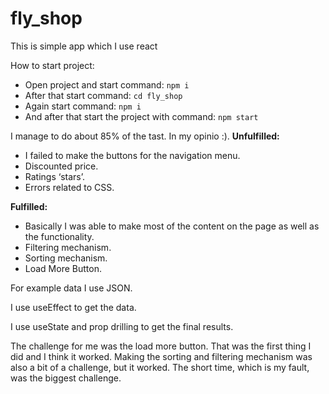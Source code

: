 # fly_shop
This is simple app which I use react

How to start project:

- Open project and start command: `npm i`
- After that start command: `cd fly_shop`
- Again start command: `npm i`
- And after that start the project with command: `npm start`

I manage to do about 85% of the tast. In my opinio :).
**Unfulfilled:**

- I failed to make the buttons for the navigation menu.
- Discounted price.
- Ratings ‘stars’.
- Errors related to CSS.


**Fulfilled:**

- Basically I was able to make most of the content on the page as well as the functionality.
- Filtering mechanism.
- Sorting mechanism.
- Load More Button.

For example data I use JSON.

I use useEffect to get the data.

I use useState and prop drilling to get the final results.

The challenge for me was the load more button. That was the first thing I did and I think it worked. Making the sorting and filtering mechanism was also a bit of a challenge, but it worked. The short time, which is my fault, was the biggest challenge.

